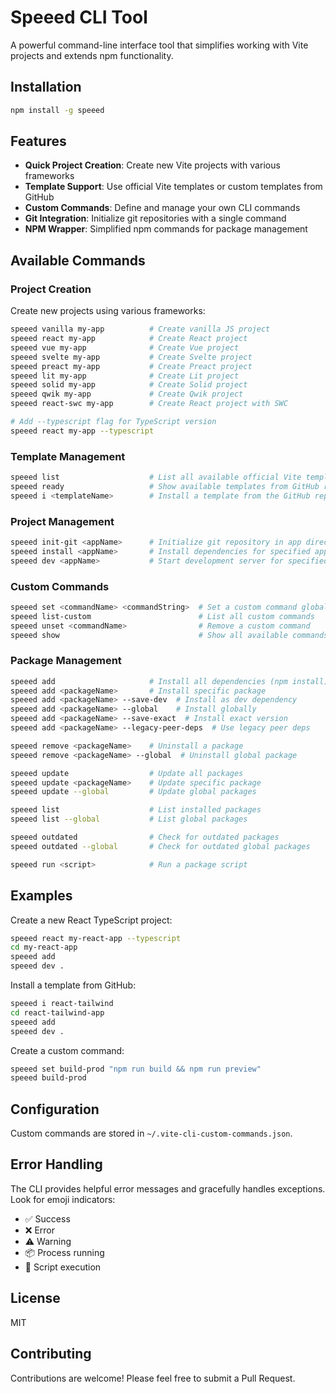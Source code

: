 # Speeed CLI Tool

A powerful command-line interface tool that simplifies working with Vite projects and extends npm functionality.

## Installation

```bash
npm install -g speeed 
```

## Features

- **Quick Project Creation**: Create new Vite projects with various frameworks
- **Template Support**: Use official Vite templates or custom templates from GitHub
- **Custom Commands**: Define and manage your own CLI commands
- **Git Integration**: Initialize git repositories with a single command
- **NPM Wrapper**: Simplified npm commands for package management

## Available Commands

### Project Creation

Create new projects using various frameworks:

```bash
speeed vanilla my-app          # Create vanilla JS project
speeed react my-app            # Create React project
speeed vue my-app              # Create Vue project
speeed svelte my-app           # Create Svelte project
speeed preact my-app           # Create Preact project
speeed lit my-app              # Create Lit project
speeed solid my-app            # Create Solid project
speeed qwik my-app             # Create Qwik project
speeed react-swc my-app        # Create React project with SWC

# Add --typescript flag for TypeScript version
speeed react my-app --typescript
```

### Template Management

```bash
speeed list                    # List all available official Vite templates
speeed ready                   # Show available templates from GitHub repository
speeed i <templateName>        # Install a template from the GitHub repository
```

### Project Management

```bash
speeed init-git <appName>      # Initialize git repository in app directory
speeed install <appName>       # Install dependencies for specified app
speeed dev <appName>           # Start development server for specified app
```

### Custom Commands

```bash
speeed set <commandName> <commandString>  # Set a custom command globally
speeed list-custom                        # List all custom commands
speeed unset <commandName>                # Remove a custom command
speeed show                               # Show all available commands
```

### Package Management

```bash
speeed add                     # Install all dependencies (npm install)
speeed add <packageName>       # Install specific package
speeed add <packageName> --save-dev  # Install as dev dependency
speeed add <packageName> --global    # Install globally
speeed add <packageName> --save-exact  # Install exact version
speeed add <packageName> --legacy-peer-deps  # Use legacy peer deps

speeed remove <packageName>    # Uninstall a package
speeed remove <packageName> --global  # Uninstall global package

speeed update                  # Update all packages
speeed update <packageName>    # Update specific package
speeed update --global         # Update global packages

speeed list                    # List installed packages
speeed list --global           # List global packages

speeed outdated                # Check for outdated packages
speeed outdated --global       # Check for outdated global packages

speeed run <script>            # Run a package script
```

## Examples

Create a new React TypeScript project:
```bash
speeed react my-react-app --typescript
cd my-react-app
speeed add
speeed dev .
```

Install a template from GitHub:
```bash
speeed i react-tailwind
cd react-tailwind-app
speeed add
speeed dev .
```

Create a custom command:
```bash
speeed set build-prod "npm run build && npm run preview"
speeed build-prod
```

## Configuration

Custom commands are stored in `~/.vite-cli-custom-commands.json`.

## Error Handling

The CLI provides helpful error messages and gracefully handles exceptions. Look for emoji indicators:
- ✅ Success
- ❌ Error
- ⚠️ Warning
- 📦 Process running
- 🚀 Script execution

## License

MIT  <!-- Adjust as needed -->

## Contributing

Contributions are welcome! Please feel free to submit a Pull Request.
